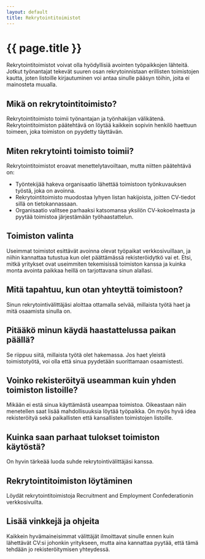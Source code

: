 ```yaml
---
layout: default
title: Rekrytointitoimistot
---
```


# {{ page.title }}

Rekrytointitoimistot voivat olla hyödyllisiä avointen työpaikkojen lähteitä. Jotkut työnantajat tekevät suuren osan rekrytoinnistaan erillisten toimistojen kautta, joten listoille kirjautuminen voi antaa sinulle pääsyn töihin, joita ei mainosteta muualla.

## Mikä on rekrytointitoimisto?

Rekrytointitoimisto toimii työnantajan ja työnhakijan välikätenä. Rekrytointitoimiston päätehtävä on löytää kaikkein sopivin henkilö haettuun toimeen, joka toimiston on pyydetty täyttävän.

## Miten rekrytointi toimisto toimii?

Rekrytointitoimistot eroavat menettelytavoiltaan, mutta niitten päätehtävä on:

* Työntekijää hakeva organisaatio lähettää toimistoon työnkuvauksen työstä, joka on avoinna.
* Rekrytointitoimisto muodostaa lyhyen listan hakijoista, joitten CV-tiedot sillä on tietokannassaan.
* Organisaatio valitsee parhaaksi katsomansa yksilön CV-kokoelmasta ja pyytää toimistoa järjestämään työhaastattelun.

## Toimiston valinta

Useimmat toimistot esittävät avoinna olevat työpaikat verkkosivuillaan, ja niihin kannattaa tutustua kun olet päättämässä rekisteröidytkö vai et. Etsi, mitkä yritykset ovat useimmiten tekemisissä toimiston kanssa ja kuinka monta avointa paikkaa heillä on tarjottavana sinun alallasi.

## Mitä tapahtuu, kun otan yhteyttä toimistoon?

Sinun rekrytointivälittäjäsi aloittaa ottamalla selvää, millaista työtä haet ja mitä osaamista sinulla on.

## Pitääkö minun käydä haastattelussa paikan päällä?

Se riippuu siitä, millaista työtä olet hakemassa. Jos haet yleistä toimistotyötä, voi olla että sinua pyydetään suorittamaan osaamistesti.

## Voinko rekisteröityä useamman kuin yhden toimiston listoille?

Mikään ei estä sinua käyttämästä useampaa toimistoa. Oikeastaan näin menetellen saat lisää mahdollisuuksia löytää työpaikka. On myös hyvä idea rekisteröityä sekä paikallisten että kansallisten toimistojen listoille.

## Kuinka saan parhaat tulokset toimiston käytöstä?

On hyvin tärkeää luoda suhde rekrytointivälittäjäsi kanssa.

## Rekrytointitoimiston löytäminen

Löydät rekrytointitoimistoja Recruitment and Employment Confederationin verkkosivuilta.

## Lisää vinkkejä ja ohjeita

Kaikkein hyvämaineisimmat välittäjät ilmoittavat sinulle ennen kuin lähettävät CV:si johonkin yritykseen, mutta aina kannattaa pyytää, että tämä tehdään jo rekisteröitymisen yhteydessä.
